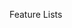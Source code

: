 <span id="title">Feature Lists</span>

<div id="body">

<include src="what/unit-inParent-asPanel.md" boilerplate />

</div>